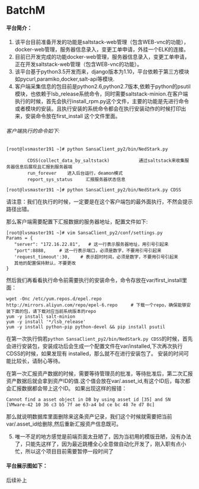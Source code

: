 # BatchM
#### 平台简介：
1. 该平台目前准备开发的功能是saltstack-web管理（包含WEB-vnc的功能），docker-web管理，服务器信息录入，变更工单申请，外挂一个ELK的连接。
2. 目前已开发完成的功能docker-web管理，服务器信息录入，变更工单申请，正在开发saltstack-web管理（包含WEB-vnc的功能）。
3. 该平台基于python3.5开发而来，django版本为1.10，平台依赖于第三方模块如pycurl,paramiko,docker,salt-api等模块.
4. 客户端采集信息的包目前是python2.6,python2.7版本,依赖于python的psutil模块，也依赖于lsb_release系统命令，同时需要saltstack-minion.在客户端执行的时候，首先会执行install_rpm.py这个文件，主要的功能是先进行命令或者模块的安装。且执行安装的系统命令都会在执行安装动作的时候打印出来，安装命令放在first_install 这个文件里面。

###### 客户端执行的命令如下:  
```
[root@lvsmaster191 ~]# python SansaClient_py2/bin/NedStark.py

        CDSS(collect_data_by_saltstack)           通过saltstack来收集服务器信息后展现且汇报到服务器端
        run_forever    进入后台运行，deamon模式
        report_sys_status     汇报服务器状态信息

[root@lvsmaster191 ~]# python SansaClient_py2/bin/NedStark.py CDSS
```
请注意：我们在执行的时候，一定要是在这个客户端包的最外面执行，不然会提示路径出错。

那么客户端需要配置下汇报数据的服务器地址，配置文件如下:  
 ```
 [root@lvsmaster191 ~]# vim SansaClient_py2/conf/settings.py
 Params = {
    "server": "172.16.22.81",   # 这一行表示服务器地址，用引号引起来
    "port":8888,     # 这一行表示端口，必须是数字，不要用引号引起来
    'request_timeout':30,    # 表示超时时间，必须是数字，不要用引号引起来
    其他的配置保持默认，不要更改
}
```
然后我们再看看执行命令前需要执行的安装命令，命令存放在var/first_install里面：
```
wget -Onc /etc/yum.repos.d/epel.repo http://mirrors.aliyun.com/repo/epel-6.repo     # 下载一个repo，确保能够安装下面的包，请下载对应当前系统版本的repo
yum -y install salt-minion
yum -y install '*/lsb_release'
yum -y install python-pip python-devel && pip install psutil
```
在第一次执行倘若```python SansaClient_py2/bin/NedStark.py CDSS```的时候，首先会进行安装包，安装成功后会生成一个配置文件在var/installed,下次再次执行CDSS的时候，如果发现有 installed，那么就不在进行安装包了。
安装的时间可能比较长，请耐心等待。


在第一次汇报资产数据的时候，需要等待管理员的批准，等待批准后，第二次汇报资产数据后就会拿到资产ID的值.这个值会放在var/.asset_id,有这个ID后，每次都会汇报数据都会带上这个ID。
如果出现这样的报错：
```
Cannot find a asset object in DB by using asset id [35] and SN [VMware-42 10 36 c3 b5 7f ae 63-a4 bd ce bc 48 7e d7 8c]
```
那么就说明数据库里面删除来这条资产记录，我们这个时候就需要把当前var/.asset_id给删除,然后重新汇报资产信息既可。

5. 唯一不足的地方感觉是前端页面太丑陋了，因为当初用的模版丑陋，没有办法了，只能先这样了，因为最近跳槽全心全意做自动化开发了，刚入职有点小忙，所以这个项目目前需要暂停一段时间了

#### 平台展示图如下：  
后续补上
